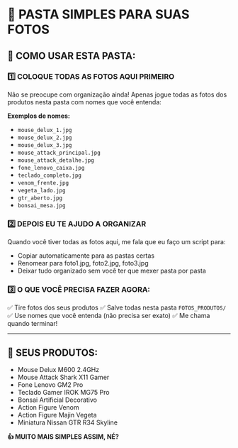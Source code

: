 # 📸 PASTA SIMPLES PARA SUAS FOTOS

## 🎯 COMO USAR ESTA PASTA:

### 1️⃣ **COLOQUE TODAS AS FOTOS AQUI PRIMEIRO**
Não se preocupe com organização ainda! Apenas jogue todas as fotos dos produtos nesta pasta com nomes que você entenda:

**Exemplos de nomes:**
- `mouse_delux_1.jpg`
- `mouse_delux_2.jpg` 
- `mouse_delux_3.jpg`
- `mouse_attack_principal.jpg`
- `mouse_attack_detalhe.jpg`
- `fone_lenovo_caixa.jpg`
- `teclado_completo.jpg`
- `venom_frente.jpg`
- `vegeta_lado.jpg`
- `gtr_aberto.jpg`
- `bonsai_mesa.jpg`

### 2️⃣ **DEPOIS EU TE AJUDO A ORGANIZAR**
Quando você tiver todas as fotos aqui, me fala que eu faço um script para:
- Copiar automaticamente para as pastas certas
- Renomear para foto1.jpg, foto2.jpg, foto3.jpg
- Deixar tudo organizado sem você ter que mexer pasta por pasta

### 3️⃣ **O QUE VOCÊ PRECISA FAZER AGORA:**
✅ Tire fotos dos seus produtos
✅ Salve todas nesta pasta `FOTOS_PRODUTOS/`
✅ Use nomes que você entenda (não precisa ser exato)
✅ Me chama quando terminar!

---

## 📱 SEUS PRODUTOS:
- Mouse Delux M600 2.4GHz
- Mouse Attack Shark X11 Gamer  
- Fone Lenovo GM2 Pro
- Teclado Gamer IROK MG75 Pro
- Bonsai Artificial Decorativo
- Action Figure Venom
- Action Figure Majin Vegeta
- Miniatura Nissan GTR R34 Skyline

**👍 MUITO MAIS SIMPLES ASSIM, NÉ?**